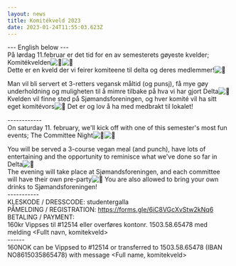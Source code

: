 ```yaml
---
layout: news
title: Komitékveld 2023
date: 2023-01-24T11:55:03.623Z
---
```

\--- English below ---\
På lørdag 11.februar er det tid for en av semesterets gøyeste kvelder; Komitékvelden![🎉](https://static.xx.fbcdn.net/images/emoji.php/v9/t2b/2/16/1f389.png)![🎉](https://static.xx.fbcdn.net/images/emoji.php/v9/t2b/2/16/1f389.png)\
Dette er en kveld der vi feirer komiteene til delta og deres medlemmer!![💚](https://static.xx.fbcdn.net/images/emoji.php/v9/t33/2/16/1f49a.png)

Man vil bli servert et 3-retters vegansk måltid (og punsj), få mye gøy underholdning og muligheten til å mimre tilbake på hva vi har gjort Delta![🤩](https://static.xx.fbcdn.net/images/emoji.php/v9/tf7/2/16/1f929.png)\
Kvelden vil finne sted på Sjømandsforeningen, og hver komité vil ha sitt eget komitévors![🥳](https://static.xx.fbcdn.net/images/emoji.php/v9/tc/2/16/1f973.png) Det er og lov å ha med medbrakt til lokalet!

\------------\
On saturday 11. february, we'll kick off with one of this semester's most fun events; The Committee Night![🎉](https://static.xx.fbcdn.net/images/emoji.php/v9/t2b/2/16/1f389.png)![🎉](https://static.xx.fbcdn.net/images/emoji.php/v9/t2b/2/16/1f389.png)

You will be served a 3-course vegan meal (and punch), have lots of entertaining and the opportunity to reminisce what we've done so far in Delta![🤩](https://static.xx.fbcdn.net/images/emoji.php/v9/tf7/2/16/1f929.png)\
The evening will take place at Sjømandsforeningen, and each committee will have their own pre-party![🥳](https://static.xx.fbcdn.net/images/emoji.php/v9/tc/2/16/1f973.png) You are also allowed to bring your own drinks to Sjømandsforeningen!\
-----------\
KLESKODE / DRESSCODE: studentergalla\
PÅMELDING / REGISTRATION: <https://forms.gle/6iC8VGcXvStw2kNq6>\
BETALING / PAYMENT:\
160kr Vippses til #12514 eller overføres kontonr. 1503.58.65478 med melding <Fullt navn, komitekveld>\
------\
160NOK can be Vippsed to #12514 or transferred to 1503.58.65478 (IBAN NO8615035865478) with message <Full name, komitekveld>